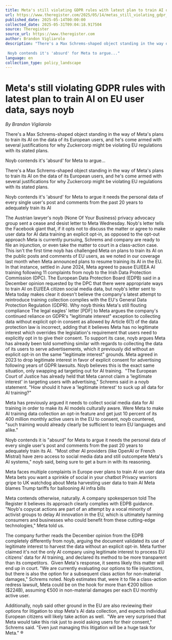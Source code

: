 ```yaml
---
title: Meta's still violating GDPR rules with latest plan to train AI on EU user data, says noyb
url: https://www.theregister.com/2025/05/14/metas_still_violating_gdpr_rules/
published_date: 2025-05-14T00:00:00
collected_date: 2025-05-31T09:04:18.917504
source: Theregister
source_url: https://www.theregister.com
author: Brandon Vigliarolo
description: "There's a Max Schrems-shaped object standing in the way of Meta's plans to train its AI on the data of its European users, and he's come armed with several justifications for why Zuckercorp might be violating EU regulations with its stated plans.  
 
 Noyb contends it's 'absurd' for Meta to argue..."
language: en
collection_type: policy_landscape
---
```


# Meta's still violating GDPR rules with latest plan to train AI on EU user data, says noyb

*By Brandon Vigliarolo*

There's a Max Schrems-shaped object standing in the way of Meta's plans to train its AI on the data of its European users, and he's come armed with several justifications for why Zuckercorp might be violating EU regulations with its stated plans.  
 
 Noyb contends it's 'absurd' for Meta to argue...

There's a Max Schrems-shaped object standing in the way of Meta's plans to train its AI on the data of its European users, and he's come armed with several justifications for why Zuckercorp might be violating EU regulations with its stated plans.  
 
 Noyb contends it's 'absurd' for Meta to argue it needs the personal data of every single user's post and comments from the past 20 years to adequately train its AI 
 
 The Austrian lawyer's noyb (None Of Your Business) privacy advocacy group sent a cease and desist letter to Meta Wednesday. Noyb's letter tells the Facebook giant that, if it opts not to discuss the matter or agree to make user data for AI data training an explicit opt-in, as opposed to the opt-out approach Meta is currently pursuing, Schrems and company are ready to file an injunction, or even take the matter to court in a class-action case.  
 This isn't the first time noyb has challenged Meta on plans to train its AI on the public posts and comments of EU users, as we noted in our coverage last month when Meta announced plans to resume training its AI in the EU.  
 In that instance, settled in June 2024, Meta agreed to pause EU/EEA AI training following 11 complaints from noyb to the Irish Data Protection Commission (DPC). The European Data Protection Board (EDPB) said in a December opinion requested by the DPC that there were appropriate ways to train AI on EU/EEA citizen social media data, but noyb's letter sent to Meta today makes clear it doesn't believe the company's latest attempt to reintroduce training collection complies with the EU's General Data Protection Regulation (GDPR). 
 Why noyb thinks Meta's still flouting compliance 
 The legal eagles' letter [PDF] to Meta argues the company's continued reliance on GDPR's "legitimate interest" exception to collecting data without explicit opt-in consent as allowed by Article 6(1) of the data protection law is incorrect, adding that it believes Meta has no legitimate interest which overrides the legislation's requirement that users need to explicitly opt in to give their consent. 
 To support its case, noyb argues Meta has already been told something similar with regards to collecting the data of its users to serve advertisements, which it previously did without an explicit opt-in on the same "legitimate interest" grounds. Meta agreed in 2023 to drop legitimate interest in favor of explicit consent for advertising following years of GDPR lawsuits. Noyb believes this is the exact same situation, only swapping ad targeting out for AI training.  
 "The European Court of Justice has already held that Meta cannot claim a 'legitimate interest' in targeting users with advertising," Schrems said in a noyb statement. "How should it have a 'legitimate interest' to suck up all data for AI training?" 
 
 Meta has previously argued it needs to collect social media data for AI training in order to make its AI models culturally aware. Were Meta to make AI training data collection an opt-in feature and get just 10 percent of its 400 million monthly active users in the EU to consent, noyb countered, "such training would already clearly be sufficient to learn EU languages and alike."

Noyb contends it is "absurd" for Meta to argue it needs the personal data of every single user's post and comments from the past 20 years to adequately train its AI.  
 "Most other AI providers (like OpenAI or French Mistral) have zero access to social media data and still outcompete Meta's AI systems," noyb said, being sure to get a burn in with its reasoning. 
 
 Meta faces multiple complaints in Europe over plans to train AI on user data 
 Meta bets you want a sprinkle of social in your chatbot 
 Privacy warriors gripe to UK watchdog about Meta harvesting user data to train AI 
 Meta blames Trump tariffs for ballooning AI infra bills 
 
 Meta contends otherwise, naturally. A company spokesperson told The Register it believes its approach clearly complies with EDPB guidance. 
 "Noyb's copycat actions are part of an attempt by a vocal minority of activist groups to delay AI innovation in the EU, which is ultimately harming consumers and businesses who could benefit from these cutting-edge technologies," Meta told us. 
 
 The company further reads the December opinion from the EDPB completely differently from noyb, arguing the document validated its use of legitimate interest to harvest the data without an explicit opt-in. Meta further claimed it's not the only AI company using legitimate interest to process EU citizens' data for AI training, and declared its method to be more transparent than its competitors.  
 Given Meta's response, it seems likely this matter will end up in court. 
 "We are currently evaluating our options to file injunctions, but there is also the option for a subsequent class action for non-material damages," Schrems noted. Noyb estimates that, were it to file a class-action redress lawsuit, Meta could be on the hook for more than €200 billion ($224B), assuming €500 in non-material damages per each EU monthly active user.  
 
 Additionally, noyb said other ground in the EU are also reviewing their options for litigation to stop Meta's AI data collection, and expects individual European citizens will likely take action as well.  
 "We are very surprised that Meta would take this risk just to avoid asking users for their consent," Schrems said. "Even just managing this litigation will be a huge task for Meta." ®